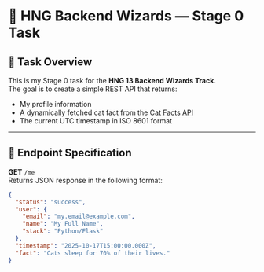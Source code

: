 # 🐍 HNG Backend Wizards — Stage 0 Task

## 🚀 Task Overview
This is my Stage 0 task for the **HNG 13 Backend Wizards Track**.  
The goal is to create a simple REST API that returns:
- My profile information  
- A dynamically fetched cat fact from the [Cat Facts API](https://catfact.ninja/fact)  
- The current UTC timestamp in ISO 8601 format  

---

## 🧩 Endpoint Specification

**GET** `/me`  
Returns JSON response in the following format:

```json
{
  "status": "success",
  "user": {
    "email": "my.email@example.com",
    "name": "My Full Name",
    "stack": "Python/Flask"
  },
  "timestamp": "2025-10-17T15:00:00.000Z",
  "fact": "Cats sleep for 70% of their lives."
}
